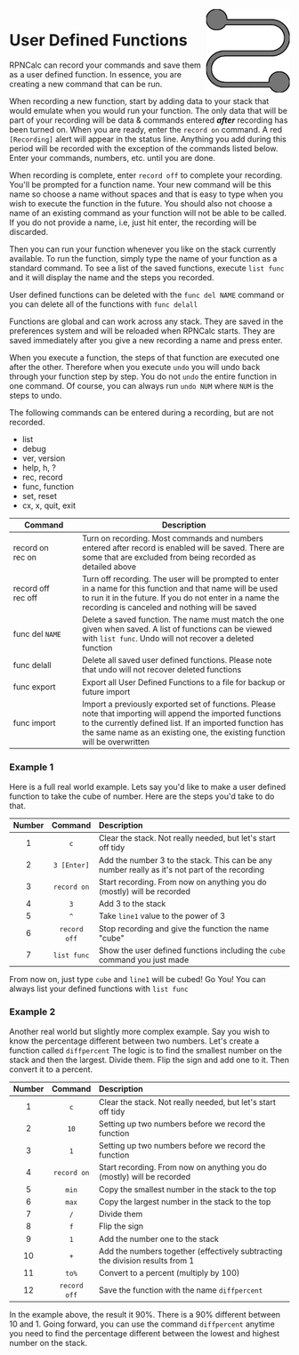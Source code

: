 <img align="right" width="150" src="../Images/UDF.png" alt="">

# User Defined Functions

RPNCalc can record your commands and save them as a user defined function.  In essence, you are creating a new command that can be run.

When recording a new function, start by adding data to your stack that would emulate when you would run your function.  The only data that will be part of your recording will be data & commands entered ***after*** recording has been turned on.  When you are ready, enter the `record on` command.  A red `[Recording]` alert will appear in the status line. Anything you add during this period will be recorded with the exception of the commands listed below.  Enter your commands, numbers, etc. until you are done.

When recording is complete, enter `record off` to complete your recording.  You'll be prompted for a function name.  Your new command will be this name so choose a name without spaces and that is easy to type when you wish to execute the function in the future.  You should also not choose a name of an existing command as your function will not be able to be called.  If you do not provide a name, i.e, just hit enter, the recording will be discarded.

Then you can run your function whenever you like on the stack currently available.  To run the function, simply type the name of your function as a standard command. To 
see a list of the saved functions, execute `list func` and it will display the name and the steps you recorded.

User defined functions can be deleted with the `func del NAME` command or you can delete all of the functions with `func delall`

Functions are global and can work across any stack.  They are saved in the preferences system and will be reloaded when RPNCalc starts.  They are saved immediately after you give a new recording a name and press enter.

When you execute a function, the steps of that function are executed one after the other.  Therefore when you execute `undo` you will undo back through your function step 
by step. You do not `undo` the entire function in one command.  Of course, you can always run `undo NUM` where `NUM` is the steps to undo.

The following commands can be entered during a recording, but are not recorded.
- list
- debug
- ver, version
- help, h, ?
- rec, record
- func, function
- set, reset
- cx, x, quit, exit

|<div style="width:110px">Command</div>| Description                                                                                                                                                                                                                                           |
|-------|-------------------------------------------------------------------------------------------------------------------------------------------------------------------------------------------------------------------------------------------------------|
|record on<br>rec on| Turn on recording.  Most commands and numbers entered after record is enabled will be saved.  There are some that are excluded from being recorded as detailed above                                                                                  |
|record off<br>rec off| Turn off recording.  The user will be prompted to enter in a name for this function and that name will be used to run it in the future.  If you do not enter in a name the recording is canceled and  nothing will be saved                           |
|func del `NAME`| Delete a saved function.  The name must match the one given when saved.  A list of functions can be viewed with `list func`.  Undo will not recover a deleted function                                                                                |
|func delall| Delete all saved user defined functions. Please note that undo will not recover deleted functions                                                                                                                                                     |
|func export| Export all User Defined Functions to a file for backup or future import                                                                                                                                                                               |
|func import| Import a previously exported set of functions. Please note that importing will append the imported functions to the currently defined list.  If an imported function has the same name as an existing one, the existing function will be overwritten |


### Example 1
Here is a full real world example.  Lets say you'd like to make a user defined function to take the cube of number.  Here are the steps you'd take to do that.

|Number|Command|Description|
|:------:|:-------:|:-----------|
|1|`c`|Clear the stack.  Not really needed, but let's start off tidy|
|2|`3 [Enter]`|Add the number 3 to the stack.  This can be any number really as it's not part of the recording|
|3|`record on`|Start recording.  From now on anything you do (mostly) will be recorded|
|4|`3`|Add 3 to the stack|
|5|`^`|Take `line1` value to the power of 3|
|6|`record off`|Stop recording and give the function the name "cube"|
|7|`list func`|Show the user defined functions including the `cube` command you just made|

From now on, just type `cube` and `line1` will be cubed! Go You!  You can always list your defined functions with `list func`

### Example 2
Another real world but slightly more complex example.  Say you wish to know the percentage different between two numbers.  Let's create a function called `diffpercent` The 
logic is to find the smallest number on the stack and then the largest.  Divide them.  Flip the sign and add one to it.  Then convert it to a percent.

| Number |     Command     | Description                                                                         |
|:------:|:---------------:|:------------------------------------------------------------------------------------|
|   1    |       `c`       | Clear the stack.  Not really needed, but let's start off tidy                       |
|   2    |      `10`       | Setting up two numbers before we record the function                                |
|   3    |       `1`       | Setting up two numbers before we record the function                                |
|   4    |   `record on`   | Start recording.  From now on anything you do (mostly) will be recorded             |
|   5    |      `min`      | Copy the smallest number in the stack to the top                                    |
|   6    |      `max`      | Copy the largest number in the stack to the top                                     |
|   7    |       `/`       | Divide them                                                                         |
|   8    |       `f`       | Flip the sign                                                                       |
|   9    |       `1`       | Add the number one to the stack                                                     |
|   10   |       `+`       | Add the numbers together (effectively subtracting the division results from 1       |
|   11   |      `to%`      | Convert to a percent (multiply  by 100)                                             |
|   12   | `record off` | Save the function with the name `diffpercent` |

In the example above, the result it 90%.  There is a 90% different between 10 and 1. Going forward, you can use the command `diffpercent` anytime you need to find the 
percentage different between the lowest and highest number on the stack.








